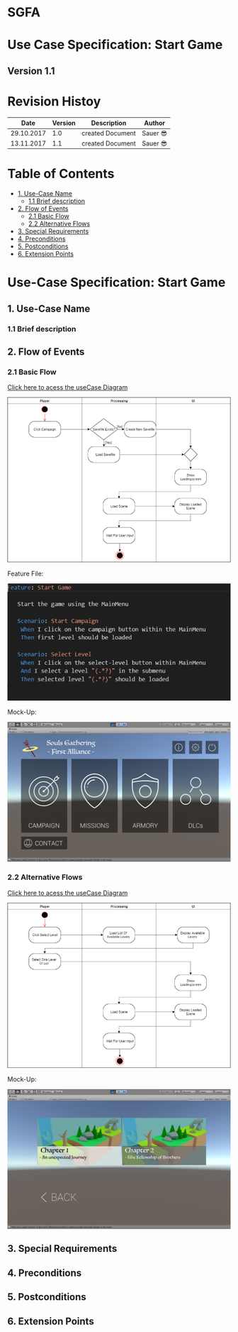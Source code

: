 # SGFA
# Use Case Specification: Start Game

## Version 1.1

# Revision Histoy



| Date          | Version  | Description       | Author |
| ------------- |----------| ------------------|--------|
| 29.10.2017    | 1.0      | created Document  |Sauer :sunglasses:	|
| 13.11.2017    | 1.1      | created Document  |Sauer	:sunglasses:|


# Table of Contents
- [1. Use-Case Name](#1-use-case-name)
  * [1.1 Brief description](#11-brief-description)
- [2. Flow of Events](#2-flow-of-events)
  * [2.1 Basic Flow](#21-basic-flow)
  * [2.2 Alternative Flows](#22-alternative-flows)
- [3. Special Requirements](#3-special-requirements)
- [4. Preconditions](#4-preconditions)
- [5. Postconditions](#5-postconditions)
- [6. Extension Points](#6-extension-points)



# Use-Case Specification: Start Game


## 1. Use-Case Name

### 1.1 Brief description

## 2. Flow of Events

### 2.1 Basic Flow
[Click here to acess the useCase Diagram][UC]

![alt text][UC]

[UC]: StartGameMain.png "UseCaseDiagram Move"


Feature File:

![alt text][FUC]

[FUC]: FeatureStartGame.png "UseCaseDiagram Move"

Mock-Up:

![alt text][MainMen]

[MainMen]: MainMenu.png "UseCaseDiagram Move"

### 2.2 Alternative Flows

[Click here to acess the useCase Diagram][UCAlt1]

![alt text][UCAlt1]

[UCAlt1]: StartGameLevel.png "UseCaseDiagram Move"

Mock-Up:

![alt text][MUAlt1]

[MUAlt1]: LevelSelect.png "UseCaseDiagram Move"

## 3. Special Requirements

## 4. Preconditions

## 5. Postconditions

## 6. Extension Points
